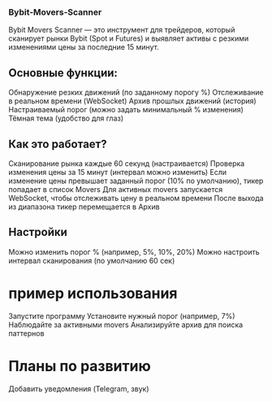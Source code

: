 ### Bybit-Movers-Scanner
Bybit Movers Scanner — это инструмент для трейдеров, который сканирует рынки Bybit (Spot и Futures) и выявляет активы с резкими изменениями цены за последние 15 минут.
## Основные функции:
Обнаружение резких движений (по заданному порогу %)
Отслеживание в реальном времени (WebSocket)
Архив прошлых движений (история)
Настраиваемый порог (можно задать минимальный % изменения)
Тёмная тема (удобство для глаз)

## Как это работает?
Сканирование рынка каждые 60 секунд (настраивается)
Проверка изменения цены за 15 минут (интервал можно изменить)
Если изменение цены превышает заданный порог (10% по умолчанию), тикер попадает в список Movers
Для активных movers запускается WebSocket, чтобы отслеживать цену в реальном времени
После выхода из диапазона тикер перемещается в Архив

## Настройки
Можно изменить порог % (например, 5%, 10%, 20%)
Можно настроить интервал сканирования (по умолчанию 60 сек)

# пример использования
Запустите программу
Установите нужный порог (например, 7%)
Наблюдайте за активными movers
Анализируйте архив для поиска паттернов

# Планы по развитию
Добавить уведомления (Telegram, звук)
